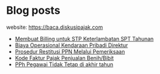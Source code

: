 # Blog posts

website: https://baca.diskusipajak.com

<!-- BLOG-POST-LIST:START -->
- [Membuat Billing untuk STP Keterlambatan SPT Tahunan](https://baca.diskusipajak.com/membuat-billing-untuk-stp-keterlambatan-spt-tahunan/)
- [Biaya Operasional Kendaraan Pribadi Direktur](https://baca.diskusipajak.com/biaya-operasional-kendaraan-pribadi-direktur/)
- [Prosedur Restitusi PPN Melalui Pemeriksaan](https://baca.diskusipajak.com/prosedur-restitusi-ppn-melalui-pemeriksaan/)
- [Kode Faktur Pajak Penjualan Benih/Bibit](https://baca.diskusipajak.com/kode-faktur-pajak-penjualan-benih-bibit/)
- [PPh Pegawai Tidak Tetap di akhir tahun](https://baca.diskusipajak.com/pph-pegawai-tidak-tetap-di-akhir-tahun/)
<!-- BLOG-POST-LIST:END -->

<!--
**kelaspajak/kelaspajak** is a ✨ _special_ ✨ repository because its `README.md` (this file) appears on your GitHub profile.

Here are some ideas to get you started:

- 🔭 I’m currently working on ...
- 🌱 I’m currently learning ...
- 👯 I’m looking to collaborate on ...
- 🤔 I’m looking for help with ...
- 💬 Ask me about ...
- 📫 How to reach me: ...
- 😄 Pronouns: ...
- ⚡ Fun fact: ...
-->
